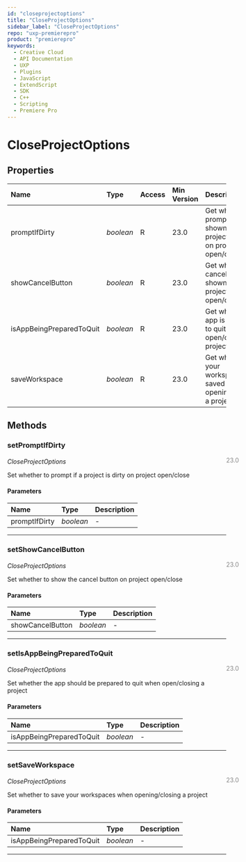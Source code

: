 ```yaml
---
id: "closeprojectoptions"
title: "CloseProjectOptions"
sidebar_label: "CloseProjectOptions"
repo: "uxp-premierepro"
product: "premierepro"
keywords:
  - Creative Cloud
  - API Documentation
  - UXP
  - Plugins
  - JavaScript
  - ExtendScript
  - SDK
  - C++
  - Scripting
  - Premiere Pro
---
```


# CloseProjectOptions  

## Properties

| Name | Type | Access | Min Version | Description |
| :------ | :------ | :------ | :------ | :------ |
| promptIfDirty | *boolean* | R | 23.0 | Get whether a prompt is shown if a project is dirty on project open/close |
| showCancelButton | *boolean* | R | 23.0 | Get whether the cancel button is shown on project open/close |
| isAppBeingPreparedToQuit | *boolean* | R | 23.0 | Get whether the app is prepared to quit when open/closing a project |
| saveWorkspace | *boolean* | R | 23.0 | Get whether your workspaces are saved when opening/closing a project |

## Methods

### setPromptIfDirty

<span class="minversion" style="display: block; margin-bottom: -1em; margin-left: 36em; float:left; opacity:0.5;">23.0</span>

*CloseProjectOptions*

Set whether to prompt if a project is dirty on project open/close

#### Parameters

| Name | Type | Description |
| :------ | :------ | :------ |
| promptIfDirty | *boolean* | - |

___

### setShowCancelButton

<span class="minversion" style="display: block; margin-bottom: -1em; margin-left: 36em; float:left; opacity:0.5;">23.0</span>

*CloseProjectOptions*

Set whether to show the cancel button on project open/close

#### Parameters

| Name | Type | Description |
| :------ | :------ | :------ |
| showCancelButton | *boolean* | - |

___

### setIsAppBeingPreparedToQuit

<span class="minversion" style="display: block; margin-bottom: -1em; margin-left: 36em; float:left; opacity:0.5;">23.0</span>

*CloseProjectOptions*

Set whether the app should be prepared to quit when open/closing a project

#### Parameters

| Name | Type | Description |
| :------ | :------ | :------ |
| isAppBeingPreparedToQuit | *boolean* | - |

___

### setSaveWorkspace

<span class="minversion" style="display: block; margin-bottom: -1em; margin-left: 36em; float:left; opacity:0.5;">23.0</span>

*CloseProjectOptions*

Set whether to save your workspaces when opening/closing a project

#### Parameters

| Name | Type | Description |
| :------ | :------ | :------ |
| isAppBeingPreparedToQuit | *boolean* | - |

___
